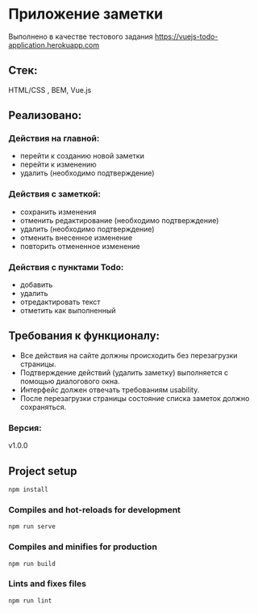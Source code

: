 # Приложение заметки
 Выполнено в качестве тестового задания
 https://vuejs-todo-application.herokuapp.com
## Стек:
HTML/CSS , BEM, Vue.js
## Реализовано: 
### Действия на главной:
  * перейти к созданию новой заметки
  * перейти к изменению
  * удалить (необходимо подтверждение)
###  Действия с заметкой:
  * сохранить изменения
  * отменить редактирование (необходимо подтверждение)
  * удалить (необходимо подтверждение)
  * отменить внесенное изменение
  * повторить отмененное изменение
### Действия с пунктами Todo:
  * добавить
  * удалить
  * отредактировать текст
  * отметить как выполненный
## Требования к функционалу:
* Все действия на сайте должны происходить без перезагрузки страницы.
* Подтверждение действий (удалить заметку) выполняется с помощью диалогового окна.
* Интерфейс должен отвечать требованиям usability.
* После перезагрузки страницы состояние списка заметок должно сохраняться.

### Версия:
v1.0.0

## Project setup
```
npm install
```

### Compiles and hot-reloads for development
```
npm run serve
```

### Compiles and minifies for production
```
npm run build
```

### Lints and fixes files
```
npm run lint
```
